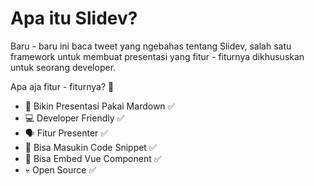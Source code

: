 
# Apa itu Slidev?

Baru - baru ini baca tweet yang ngebahas tentang Slidev, salah satu framework untuk membuat presentasi yang fitur - fiturnya dikhususkan untuk seorang developer.

Apa aja fitur - fiturnya? 🤔

- 📖 Bikin Presentasi Pakai Mardown ✅
- 💻 Developer Friendly ✅
- 🗣 Fitur Presenter ✅
- 🐳 Bisa Masukin Code Snippet ✅
- 🤯 Bisa Embed Vue Component ✅
- 💀 Open Source ✅
